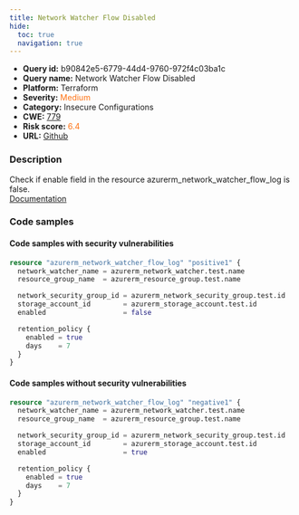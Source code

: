 ```yaml
---
title: Network Watcher Flow Disabled
hide:
  toc: true
  navigation: true
---
```


<style>
  .highlight .hll {
    background-color: #ff171742;
  }
  .md-content {
    max-width: 1100px;
    margin: 0 auto;
  }
</style>

-   **Query id:** b90842e5-6779-44d4-9760-972f4c03ba1c
-   **Query name:** Network Watcher Flow Disabled
-   **Platform:** Terraform
-   **Severity:** <span style="color:#ff7213">Medium</span>
-   **Category:** Insecure Configurations
-   **CWE:** <a href="https://cwe.mitre.org/data/definitions/779.html" onclick="newWindowOpenerSafe(event, 'https://cwe.mitre.org/data/definitions/779.html')">779</a>
-   **Risk score:** <span style="color:#ff7213">6.4</span>
-   **URL:** [Github](https://github.com/Checkmarx/kics/tree/master/assets/queries/terraform/azure/network_watcher_flow_disabled)

### Description
Check if enable field in the resource azurerm_network_watcher_flow_log is false.<br>
[Documentation](https://registry.terraform.io/providers/hashicorp/azurerm/latest/docs/resources/network_watcher_flow_log)

### Code samples
#### Code samples with security vulnerabilities
```tf title="Positive test num. 1 - tf file" hl_lines="7"
resource "azurerm_network_watcher_flow_log" "positive1" {
  network_watcher_name = azurerm_network_watcher.test.name
  resource_group_name  = azurerm_resource_group.test.name

  network_security_group_id = azurerm_network_security_group.test.id
  storage_account_id        = azurerm_storage_account.test.id
  enabled                   = false

  retention_policy {
    enabled = true
    days    = 7
  }
}
```


#### Code samples without security vulnerabilities
```tf title="Negative test num. 1 - tf file"
resource "azurerm_network_watcher_flow_log" "negative1" {
  network_watcher_name = azurerm_network_watcher.test.name
  resource_group_name  = azurerm_resource_group.test.name

  network_security_group_id = azurerm_network_security_group.test.id
  storage_account_id        = azurerm_storage_account.test.id
  enabled                   = true

  retention_policy {
    enabled = true
    days    = 7
  }
}
```

